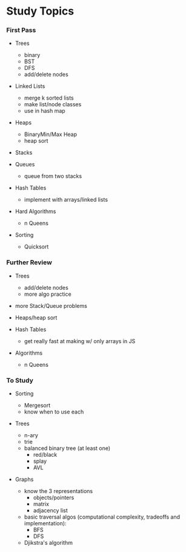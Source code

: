 # Study Topics

### First Pass
- Trees
  + binary
  + BST
  + DFS
  + add/delete nodes

- Linked Lists
  + merge k sorted lists
  + make list/node classes
  + use in hash map

- Heaps
  + BinaryMin/Max Heap
  + heap sort

- Stacks

- Queues
  + queue from two stacks

- Hash Tables
  + implement with arrays/linked lists

- Hard Algorithms
  + n Queens

- Sorting
  + Quicksort

### Further Review
- Trees
  + add/delete nodes
  + more algo practice

- more Stack/Queue problems

- Heaps/heap sort

- Hash Tables
  + get really fast at making w/ only arrays in JS

- Algorithms
  + n Queens


### To Study
- Sorting
  + Mergesort
  + know when to use each

- Trees
  + n-ary
  + trie
  + balanced binary tree (at least one)
    - red/black
    - splay
    - AVL

- Graphs
  + know the 3 representations
    - objects/pointers
    - matrix
    - adjacency list
  + basic traversal algos (computational complexity, tradeoffs and implementation):
    - BFS
    - DFS
  + Djikstra's algorithm